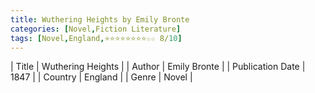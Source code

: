 ```yaml
---
title: Wuthering Heights by Emily Bronte
categories: [Novel,Fiction Literature]
tags: [Novel,England,⭐⭐⭐⭐⭐⭐⭐⭐☆☆ 8/10]
---     
```

| Title | Wuthering Heights  |
| Author |  Emily Bronte  |
| Publication Date | 1847   |
| Country | England |
| Genre | Novel  |
        
